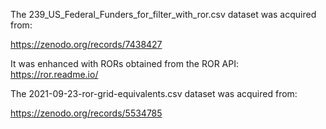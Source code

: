 The 239_US_Federal_Funders_for_filter_with_ror.csv dataset was acquired from:

https://zenodo.org/records/7438427

It was enhanced with RORs obtained from the ROR API: https://ror.readme.io/

The 2021-09-23-ror-grid-equivalents.csv dataset was acquired from:

https://zenodo.org/records/5534785
